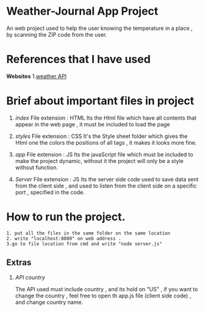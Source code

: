 
# Weather-Journal App Project

An web project used to help the user knowing the temperature in a place ,
by scanning the ZIP code from the user.

# References that I have used

**Websites** 
1.[weather API ](https://openweathermap.org/current#zip)


# Brief about important files in project

1. _index_
	File extension : HTML
	Its the Html file which have all contents that appear in the web page ,
	it must be included to load the page

2. _styles_
	File extension : CSS
	It's the Style sheet folder which gives the Html one the colors the positions of all tags , it makes it looks more fine.

3. _app_
	File extension : JS
	Its the javaScript file which must be included to make the project dynamic,
	without it the project will only be a style without function.

4. _Server_
	File extension : JS
	Its the server side code used to save data sent from the client side , and 
	used to listen from the client side on a specific port , specified in the code.
	


# How to run the project.

	1. put all the files in the same folder on the same location
	2. write "localhost:8080" on web address .
	3.go to file location from cmd and write "node server.js"


## Extras

1. _API country_

	The API used must include country , and its hold on "US" , if you want to change
	the country , feel free to open th app.js file (client side code) , and change country name.

 
